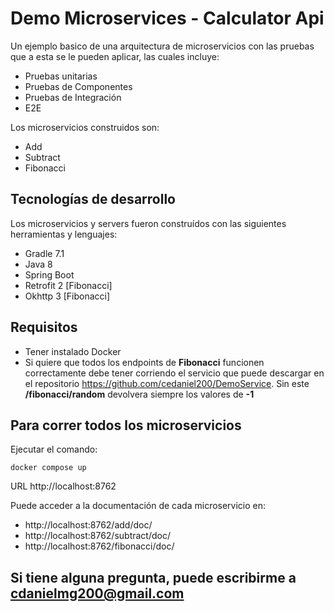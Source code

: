 # Demo Microservices - Calculator Api

Un ejemplo basico de una arquitectura de microservicios con las pruebas que a esta se le pueden aplicar, las cuales incluye:

* Pruebas unitarias
* Pruebas de Componentes
* Pruebas de Integración
* E2E

Los microservicios construidos son:

* Add
* Subtract
* Fibonacci

## Tecnologías de desarrollo

Los microservicios y servers fueron construídos con las siguientes herramientas y lenguajes:

* Gradle 7.1
* Java 8
* Spring Boot 
* Retrofit 2 [Fibonacci]
* Okhttp 3 [Fibonacci]

## Requisitos

* Tener instalado Docker
* Si quiere que todos los endpoints de **Fibonacci** funcionen correctamente debe tener corriendo el servicio que puede descargar 
en el repositorio https://github.com/cedaniel200/DemoService. Sin este **/fibonacci/random** devolvera siempre los valores de **-1** 

## Para correr todos los microservicios

Ejecutar el comando:

    docker compose up

URL http://localhost:8762

Puede acceder a la documentación de cada microservicio en:

* http://localhost:8762/add/doc/
* http://localhost:8762/subtract/doc/
* http://localhost:8762/fibonacci/doc/


## Si tiene alguna pregunta, puede escribirme a cdanielmg200@gmail.com